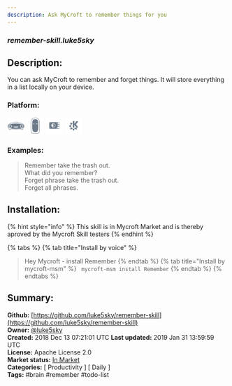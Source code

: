 ```yaml
---
description: Ask MyCroft to remember things for you
---
```


### _remember-skill.luke5sky_  
## Description:  
You can ask MyCroft to remember and forget things.
It will store everything in a list locally on your device.  
  
### Platform:  
 ![Mark I](../.gitbook/assets/mark-1-icon.png)  ![Mark II](../.gitbook/assets/mark-2-icon.png)  ![Picroft](../.gitbook/assets/picroft-icon.png)  ![plasmoid](../.gitbook/assets/kde.png)   
### Examples:  
> Remember take the trash out.  
> What did you remember?  
> Forget phrase take the trash out.  
> Forget all phrases.  
  
## Installation:  
{% hint style="info" %}
This skill is in Mycroft Market and is thereby aproved by the Mycroft Skill testers
{% endhint %}
    
{% tabs %}
{% tab title="Install by voice" %}
> Hey Mycroft - install Remember
{% endtab %}
  {% tab title="Install by mycroft-msm" %}
``` mycroft-msm install Remember```
{% endtab %}
  {% endtabs %}
    
## Summary:  
**Github:** [https://github.com/luke5sky/remember-skill](https://github.com/luke5sky/remember-skill)  
**Owner:** [@luke5sky](https://github.com/luke5sky)  
**Created:** 2018 Dec 13 07:21:01 UTC  **Last updated:** 2019 Jan 31 13:59:59 UTC  
**License:** Apache License 2.0  
**Market status:** [In Market](https://market.mycroft.ai/skill/remember)  
**Categories:** [ Productivity ] [ Daily ]   
**Tags:** \#brain \#remember \#todo-list   

